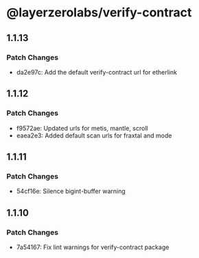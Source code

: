 # @layerzerolabs/verify-contract

## 1.1.13

### Patch Changes

- da2e97c: Add the default verify-contract url for etherlink

## 1.1.12

### Patch Changes

- f9572ae: Updated urls for metis, mantle, scroll
- eaea2e3: Added default scan urls for fraxtal and mode

## 1.1.11

### Patch Changes

- 54cf16e: Silence bigint-buffer warning

## 1.1.10

### Patch Changes

- 7a54167: Fix lint warnings for verify-contract package

